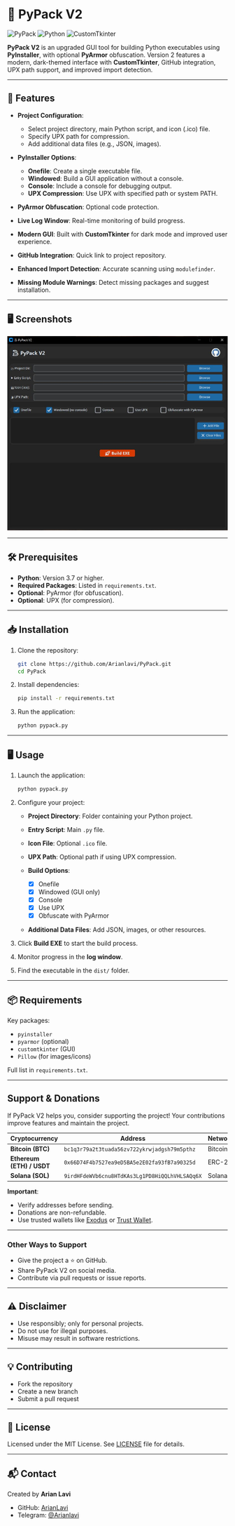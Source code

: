 # 🐍 PyPack V2

![PyPack](https://img.shields.io/badge/Status-Active-brightgreen)
![Python](https://img.shields.io/badge/Python-3.10+-blue)
![CustomTkinter](https://img.shields.io/badge/GUI-CustomTkinter-lightgrey)

**PyPack V2** is an upgraded GUI tool for building Python executables using **PyInstaller**, with optional **PyArmor** obfuscation. Version 2 features a modern, dark-themed interface with **CustomTkinter**, GitHub integration, UPX path support, and improved import detection.

---

## 🚀 Features

* **Project Configuration**:

  * Select project directory, main Python script, and icon (.ico) file.
  * Specify UPX path for compression.
  * Add additional data files (e.g., JSON, images).
* **PyInstaller Options**:

  * **Onefile**: Create a single executable file.
  * **Windowed**: Build a GUI application without a console.
  * **Console**: Include a console for debugging output.
  * **UPX Compression**: Use UPX with specified path or system PATH.
* **PyArmor Obfuscation**: Optional code protection.
* **Live Log Window**: Real-time monitoring of build progress.
* **Modern GUI**: Built with **CustomTkinter** for dark mode and improved user experience.
* **GitHub Integration**: Quick link to project repository.
* **Enhanced Import Detection**: Accurate scanning using `modulefinder`.
* **Missing Module Warnings**: Detect missing packages and suggest installation.

---

## 🖥️ Screenshots

![App Screenshot](app.png)

---

## 🛠 Prerequisites

* **Python**: Version 3.7 or higher.
* **Required Packages**: Listed in `requirements.txt`.
* **Optional**: PyArmor (for obfuscation).
* **Optional**: UPX (for compression).

---

## 📥 Installation

1. Clone the repository:

   ```bash
   git clone https://github.com/Arianlavi/PyPack.git
   cd PyPack
   ```
2. Install dependencies:

   ```bash
   pip install -r requirements.txt
   ```
3. Run the application:

   ```bash
   python pypack.py
   ```

---

## 🖥 Usage

1. Launch the application:

   ```bash
   python pypack.py
   ```
2. Configure your project:

   * **Project Directory**: Folder containing your Python project.
   * **Entry Script**: Main `.py` file.
   * **Icon File**: Optional `.ico` file.
   * **UPX Path**: Optional path if using UPX compression.
   * **Build Options**:

     * [x] Onefile
     * [x] Windowed (GUI only)
     * [x] Console
     * [x] Use UPX
     * [x] Obfuscate with PyArmor
   * **Additional Data Files**: Add JSON, images, or other resources.
3. Click **Build EXE** to start the build process.
4. Monitor progress in the **log window**.
5. Find the executable in the `dist/` folder.

---

## 📦 Requirements

Key packages:

* `pyinstaller`
* `pyarmor` (optional)
* `customtkinter` (GUI)
* `Pillow` (for images/icons)

Full list in `requirements.txt`.

---

## Support & Donations

If PyPack V2 helps you, consider supporting the project! Your contributions improve features and maintain the project.

| Cryptocurrency            | Address                                        | Network |
| ------------------------- | ---------------------------------------------- | ------- |
| **Bitcoin (BTC)**         | `bc1q3r79a2t3tuada56zv722ykrwjadgsh79m5pthz`   | Bitcoin |
| **Ethereum (ETH) / USDT** | `0x66D74F4b7527ea9eD5BA5e2E02fa93fB7a90325d`   | ERC-20  |
| **Solana (SOL)**          | `9irdHFdeWVb6cnu8HTdKAs3Lg1PD8HiQQLhVHLSAQq6X` | Solana  |

**Important**:

* Verify addresses before sending.
* Donations are non-refundable.
* Use trusted wallets like [Exodus](https://exodus.com) or [Trust Wallet](https://trustwallet.com).

---

### Other Ways to Support

* Give the project a ⭐ on GitHub.
* Share PyPack V2 on social media.
* Contribute via pull requests or issue reports.

---

## ⚠️ Disclaimer

* Use responsibly; only for personal projects.
* Do not use for illegal purposes.
* Misuse may result in software restrictions.

---

## 💡 Contributing

* Fork the repository
* Create a new branch
* Submit a pull request

---

## 📄 License

Licensed under the MIT License. See [LICENSE](LICENSE) file for details.

---

## 📬 Contact

Created by **Arian Lavi**

* GitHub: [ArianLavi](https://github.com/arianlavi)
* Telegram: [@Arianlavi](https://t.me/Arianlvi)
